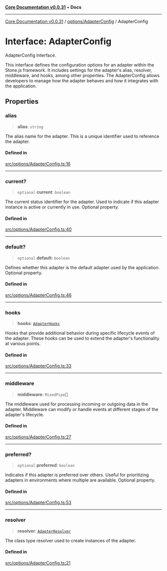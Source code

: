 [**Core Documentation v0.0.31**](../../../README.md) • **Docs**

***

[Core Documentation v0.0.31](../../../modules.md) / [options/AdapterConfig](../README.md) / AdapterConfig

# Interface: AdapterConfig

AdapterConfig Interface.

This interface defines the configuration options for an adapter within the Stone.js framework.
It includes settings for the adapter's alias, resolver, middleware, and hooks, among other properties.
The AdapterConfig allows developers to manage how the adapter behaves and how it integrates with the application.

## Properties

### alias

> **alias**: `string`

The alias name for the adapter.
This is a unique identifier used to reference the adapter.

#### Defined in

[src/options/AdapterConfig.ts:16](https://github.com/stonemjs/core/blob/063868c8035bce8a9a9b73263c757aec9b0c12c8/src/options/AdapterConfig.ts#L16)

***

### current?

> `optional` **current**: `boolean`

The current status identifier for the adapter.
Used to indicate if this adapter instance is active or currently in use.
Optional property.

#### Defined in

[src/options/AdapterConfig.ts:40](https://github.com/stonemjs/core/blob/063868c8035bce8a9a9b73263c757aec9b0c12c8/src/options/AdapterConfig.ts#L40)

***

### default?

> `optional` **default**: `boolean`

Defines whether this adapter is the default adapter used by the application.
Optional property.

#### Defined in

[src/options/AdapterConfig.ts:46](https://github.com/stonemjs/core/blob/063868c8035bce8a9a9b73263c757aec9b0c12c8/src/options/AdapterConfig.ts#L46)

***

### hooks

> **hooks**: [`AdapterHooks`](../../../definitions/interfaces/AdapterHooks.md)

Hooks that provide additional behavior during specific lifecycle events of the adapter.
These hooks can be used to extend the adapter's functionality at various points.

#### Defined in

[src/options/AdapterConfig.ts:33](https://github.com/stonemjs/core/blob/063868c8035bce8a9a9b73263c757aec9b0c12c8/src/options/AdapterConfig.ts#L33)

***

### middleware

> **middleware**: `MixedPipe`[]

The middleware used for processing incoming or outgoing data in the adapter.
Middleware can modify or handle events at different stages of the adapter's lifecycle.

#### Defined in

[src/options/AdapterConfig.ts:27](https://github.com/stonemjs/core/blob/063868c8035bce8a9a9b73263c757aec9b0c12c8/src/options/AdapterConfig.ts#L27)

***

### preferred?

> `optional` **preferred**: `boolean`

Indicates if this adapter is preferred over others.
Useful for prioritizing adapters in environments where multiple are available.
Optional property.

#### Defined in

[src/options/AdapterConfig.ts:53](https://github.com/stonemjs/core/blob/063868c8035bce8a9a9b73263c757aec9b0c12c8/src/options/AdapterConfig.ts#L53)

***

### resolver

> **resolver**: [`AdapterResolver`](../../../definitions/type-aliases/AdapterResolver.md)

The class type resolver used to create instances of the adapter.

#### Defined in

[src/options/AdapterConfig.ts:21](https://github.com/stonemjs/core/blob/063868c8035bce8a9a9b73263c757aec9b0c12c8/src/options/AdapterConfig.ts#L21)

